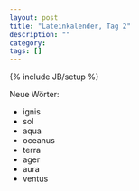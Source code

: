 ```yaml
---
layout: post
title: "Lateinkalender, Tag 2"
description: ""
category: 
tags: []
---
```

{% include JB/setup %}

Neue Wörter:

* ignis
* sol
* aqua
* oceanus
* terra
* ager
* aura
* ventus
